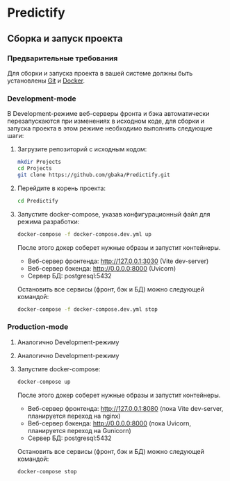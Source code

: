 # Predictify

## Сборка и запуск проекта
### Предварительные требования
Для сборки и запуска проекта в вашей системе должны быть установлены [Git](https://git-scm.com/downloads) и [Docker](https://docs.docker.com/desktop/).

### Development-mode
В Development-режиме веб-серверы фронта и бэка автоматически перезапускаются при изменениях в исходном коде, для сборки и запуска проекта в этом режиме необходимо выполнить следующие шаги:
1) Загрузите репозиторий с исходным кодом:
    ```bash
    mkdir Projects
    cd Projects
    git clone https://github.com/gbaka/Predictify.git
    ```
2) Перейдите в корень проекта:
    ```bash
    cd Predictify
    ```
3) Запустите docker-compose, указав конфигурационный файл для режима разработки:
    ```bash
    docker-compose -f docker-compose.dev.yml up
    ```
   После этого докер соберет нужные образы и запустит контейнеры.
   - Веб-сервер фронтенда: http://127.0.0.1:3030 (Vite dev-server)
   - Веб-сервер бэкенда: http://0.0.0.0:8000 (Uvicorn)
   - Сервер БД: postgresql:5432
   
   Остановить все сервисы (фронт, бэк и БД) можно следующей командой:
   ```bash
   docker-compose -f docker-compose.dev.yml stop
   ```

### Production-mode
1) Аналогично Development-режиму
2) Аналогично Development-режиму
3) Запустите docker-compose:
    ```bash
    docker-compose up
    ```
   После этого докер соберет нужные образы и запустит контейнеры.
   - Веб-сервер фронтенда: http://127.0.0.1:8080 (пока Vite dev-server, планируется переход на nginx)
   - Веб-сервер бэкенда: http://0.0.0.0:8000 (пока Uvicorn, планируется переход на Gunicorn)
   - Сервер БД: postgresql:5432
   
   Остановить все сервисы (фронт, бэк и БД) можно следующей командой:
   ```bash
   docker-compose stop
   ```
